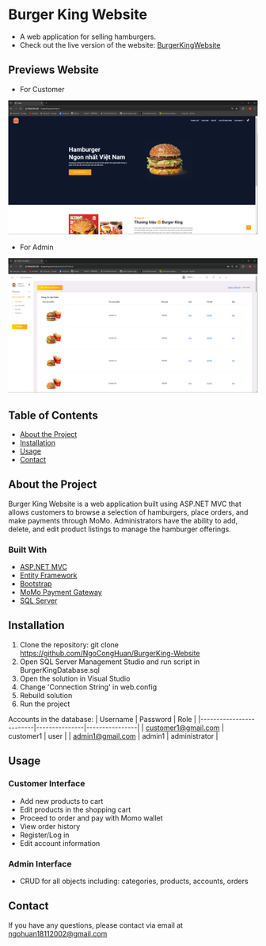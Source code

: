 # Burger King Website 

- A web application for selling hamburgers.
- Check out the live version of the website: [BurgerKingWebsite](http://www.burgerking.kcntt.edu.vn/)

## Previews Website
- For Customer
  
![Customer_Interface](/BurgerKing/images/user_interface.png)

- For Admin

![Admin_Interface](/BurgerKing/images/admin_interface.png)

## Table of Contents

- [About the Project](#about-the-project)
- [Installation](#installation)
- [Usage](#usage)
- [Contact](#contact)

## About the Project

Burger King Website is a web application built using ASP.NET MVC that allows customers to browse a selection of hamburgers, place orders, and make payments through MoMo. Administrators have the ability to add, delete, and edit product listings to manage the hamburger offerings.

### Built With

- [ASP.NET MVC](https://dotnet.microsoft.com/apps/aspnet/mvc)
- [Entity Framework](https://docs.microsoft.com/en-us/ef/)
- [Bootstrap](https://getbootstrap.com/)
- [MoMo Payment Gateway](https://momo.vn/)
- [SQL Server](https://www.microsoft.com/en-us/sql-server/sql-server-downloads)

## Installation

1. Clone the repository: git clone https://github.com/NgoCongHuan/BurgerKing-Website
2. Open SQL Server Management Studio and run script in BurgerKingDatabase.sql
3. Open the solution in Visual Studio
4. Change 'Connection String' in web.config
5. Rebuild solution
6. Run the project

Accounts in the database: 
| Username                | Password      | Role           |
|-------------------------|---------------|----------------|
| customer1@gmail.com     | customer1     | user           |
| admin1@gmail.com        | admin1        | administrator  |

## Usage
### Customer Interface
- Add new products to cart
- Edit products in the shopping cart
- Proceed to order and pay with Momo wallet
- View order history
- Register/Log in
- Edit account information
### Admin Interface
- CRUD for all objects including: categories, products, accounts, orders

## Contact
If you have any questions, please contact via email at ngohuan18112002@gmail.com

